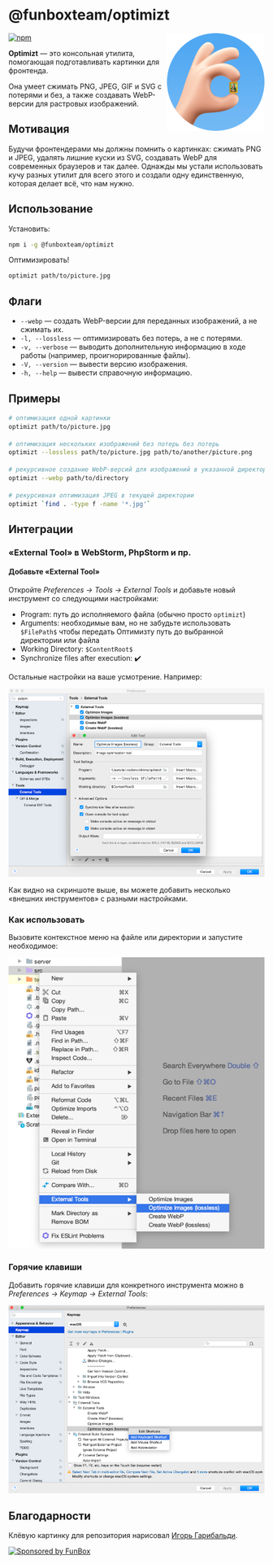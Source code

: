 # @funboxteam/optimizt

<img align="right" width="192" height="192"
     alt="Аватар Оптимизта: «OK» жест с картиной Моной Лизой между пальцами"
     src="./images/logo.png">

[![npm](https://img.shields.io/npm/v/@funboxteam/optimizt.svg)](https://www.npmjs.com/package/@funboxteam/optimizt)

**Optimizt** — это консольная утилита, помогающая подготавливать картинки для фронтенда. 

Она умеет сжимать PNG, JPEG, GIF и SVG с потерями и без, а также создавать WebP-версии для растровых изображений.

## Мотивация

Будучи фронтендерами мы должны помнить о картинках: сжимать PNG и JPEG, удалять лишние куски из SVG,
создавать WebP для современных браузеров и так далее. Однажды мы устали использовать кучу разных утилит для всего этого
и создали одну единственную, которая делает всё, что нам нужно.  

## Использование

Установить:
 
```sh
npm i -g @funboxteam/optimizt
```

Оптимизировать!

```sh
optimizt path/to/picture.jpg
```

## Флаги

- `--webp` — создать WebP-версии для переданных изображений, а не сжимать их.  
- `-l, --lossless` — оптимизировать без потерь, а не с потерями.  
- `-v, --verbose` — выводить дополнительную информацию в ходе работы (например, проигнорированные файлы).
- `-V, --version` — вывести версию изображения.
- `-h, --help` — вывести справочную информацию.

## Примеры

```bash
# оптимизация одной картинки
optimizt path/to/picture.jpg

# оптимизация нескольких изображений без потерь без потерь
optimizt --lossless path/to/picture.jpg path/to/another/picture.png

# рекурсивное создание WebP-версий для изображений в указанной директории
optimizt --webp path/to/directory

# рекурсивная оптимизация JPEG в текущей директории
optimizt `find . -type f -name '*.jpg'`
```

## Интеграции

### «External Tool» в WebStorm, PhpStorm и пр.

#### Добавьте «External Tool»

Откройте _Preferences → Tools → External Tools_ и добавьте новый инструмент со следующими настройками:

- Program: путь до исполняемого файла (обычно просто `optimizt`)
- Arguments: необходимые вам, но не забудьте использовать `$FilePath$` чтобы передать Оптимизту путь до выбранной директории или файла
- Working Directory: `$ContentRoot$`
- Synchronize files after execution: ✔️

Остальные настройки на ваше усмотрение. Например:

![](images/ws_external-tools.png)

Как видно на скриншоте выше, вы можете добавить несколько «внешних инструментов» с разными настройками. 

### Как использовать

Вызовите контекстное меню на файле или директории и запустите необходимое:

![](images/ws_menu.png)

### Горячие клавиши

Добавить горячие клавиши для конкретного инструмента можно в _Preferences → Keymap → External Tools_: 

![](images/ws_keymap.png)

## Благодарности

Клёвую картинку для репозитория нарисовал [Игорь Гарибальди](http://pandabanda.com/).

[![Sponsored by FunBox](https://funbox.ru/badges/sponsored_by_funbox_centered.svg)](https://funbox.ru)
